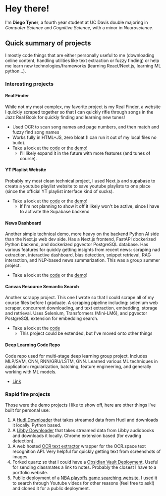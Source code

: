 # Hey there!

I'm **Diego Tyner**, a fourth year student at UC Davis double majoring in _Computer Science_ and _Cognitive Science_, with a minor in _Neuroscience_.

## Quick summary of projects

I mostly code things that are either personally useful to me (downloading online content, handling utilities like text extraction or fuzzy finding) or help me learn new technologies/frameworks (learning React/Next.js, learning ML python...).

### Interesting projects

#### Real Finder

While not my most complex, my favorite project is my Real Finder, a website I quickly scraped together so that I can quickly rifle through songs in the Jazz Real Book for quickly finding and learning new tunes!

- Used OCR to scan song names and page numbers, and then match and fuzzy find song names
- Works fully in HTML+JS, zero bloat (I can run it out of my local files no build).
- Take a look at the [code](https://github.com/diegotyner/Real-Finder) or the [demo](https://real-finder.vercel.app/)!
  - I'll likely expand it in the future with more features (and tunes of course).

#### YT Playlist Website

Probably my most clean technical project, I used Next.js and supabase to create a youtube playlist website to save youtube playlists to one place (since the official YT playlist interface kind of sucks).

- Take a look at the [code](https://github.com/diegotyner/YT-Playlist-Website) or the [demo](https://yt-playlist-website.vercel.app/)!
  - If I'm not planning to show it off it likely won't be active, since I have to activate the Supabase backend

#### News Dashboard

Another simple technical demo, more heavy on the backend Python AI side than the Next.js web dev side. Has a Next.js frontend, FastAPI dockerized Python backend, and dockerized pgvector PostgreSQL database. Has various features for quickly getting insights from recent news: scraping nad extraction, interactive dashboard, bias detection, snippet retrieval, RAG interaction, and NLP-based news summarization. This was a group summer project.

- Take a look at the [code](https://github.com/Lingotech-Davis/NewsDashboard) or the [demo](https://www.youtube.com/watch?v=KnU6oNDmrB8)!

#### Canvas Resource Semantic Search

Another scrappy project. This one I wrote so that I could scrape all of my course files before I graduate. A scraping pipeline including: selenium web scraper, concurrent downloading, and text extraction, embedding, storage and retrieval. Uses Selenium, Transformers (Mini-LM6), and pgvector PostgreSQL extension for embedding search.

- Take a look at the [code](https://github.com/diegotyner/CanvasResourceSemanticSearch)
  - This project could be extended, but I've moved onto other things

#### Deep Learning Code Repo

Code repo used for multi-stage deep learning group project. Includes MLP/SVM, CNN, RNN/GRU/LSTM, GNN. Learned various ML techniques in application: regularization, batching, feature engineering, and generally working with ML models.

- [Link](https://github.com/bkhli/ecs189g-ML)

### Rapid fire projects

Those were the demo projects I like to show off, here are other things I've built for personal use:

1. A [Hudl Downloader](https://github.com/diegotyner/Hudl_Downloader) that takes streamed data from Hudl and downloads it locally. Python based.
2. A [Libby Downloader](https://github.com/diegotyner/LibbyDownloader) that takes streamed data from Libby audiobooks and downloads it locally. Chrome extension based (for evading detection).
3. A web hosted [OCR text extractor](https://github.com/diegotyner/handwriting-wrapper) wrapper for the OCR.space text recognition API. Very helpful for quickly getting text from screenshots of images.
4. Forked quartz so that I could have a [Obsidian Vault Deployment](https://github.com/diegotyner/Vault-Deployment). Useful for sending classmates a link to notes. Probably the closest I have to a portfolio website.
5. Public deployment of a [NBA playoffs game searching website](https://github.com/diegotyner/PublicBasketballWebsite). I used it to search through Youtube videos for other reasons (feel free to ask!) and cloned it for a public deployment.
